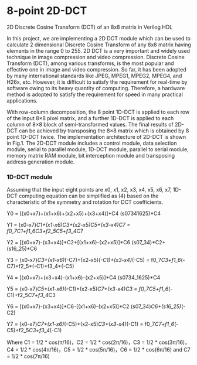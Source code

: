 # 8-point 2D-DCT

2D Discrete Cosine Transform (DCT) of an 8x8 matrix in Verilog HDL

In this project, we are implementing a 2D DCT module which can be used to calculate 2 dimensional Discrete Cosine Transform of any 8x8 matrix having elements in the range 0 to 255. 2D DCT is a very important and widely used technique in image compression and video compression. 
Discrete Cosine Transform (DCT), among various transforms, is the most popular and effective one in image and video compression. So far, it has been adopted by many international standards like JPEG, MPEG1, MPEG2, MPEG4, and H26x, etc. However, it is difficult to satisfy the requirement for real-time by software owing to its heavy quantity of computing. Therefore, a hardware method is adopted to satisfy the requirement for speed in many practical applications.

With row-column decomposition, the 8 point 1D-DCT is applied to each row of the input 8×8 pixel matrix, and a further 1D-DCT is applied to each column of 8×8 block of semi-transformed values. The final results of 2D-DCT can be achieved by transposing the 8×8 matrix which is obtained by 8 point 1D-DCT twice. The implementation architecture of 2D-DCT is shown in Fig.1. The 2D-DCT module includes a control module, data selection module, serial to parallel module, 1D-DCT module, parallel to serial module, memory matrix RAM module, bit interception module and transposing address generation module.

### 1D-DCT module
Assuming that the input eight points are x0, x1, x2, x3, x4, x5, x6, x7, 1D-DCT computing equation can be simplified as (4) based on the characteristic of the symmetry and rotation for DCT coefficients.
  
  Y0 = [(x0+x7)+(x1+x6)+(x2+x5)+(x3+x4)]*C4 (s07341625)*C4
  
  Y1 = (x0-x7)*C1+(x1-x6)*C3+(x2-x5)*C5+(x3-x4)*C7
     = f0_7*C1+f1_6*C3+f2_5*C5+f3_4*C7
  
  Y2 = [(x0+x7)-(x3+x4)]*C2+[(x1+x6)-(x2+x5)]*C6 (s07_34)*C2+(s16_25)*C6
  
  Y3 = (x0-x7)*C3+(x1-x6)*(-C7)+(x2-x5)*(-C1)+(x3-x4)*(-C5)
     = f0_7*C3+f1_6*(-C7)+f2_5*(-C1)+f3_4*(-C5)
 
  Y4 = [(x0+x7)+(x3+x4)-(x1+x6)-(x2+x5)]*C4 (s0734_1625)*C4
  
  Y5 = (x0-x7)*C5+(x1-x6)*(-C1)+(x2-x5)*C7+(x3-x4)*C3
     = f0_7*C5+f1_6*(-C1)+f2_5*C7+f3_4*C3
  
  Y6 = [(x0+x7)-(x3+x4)]*C6-[(x1+x6)-(x2+x5)]*C2 (s07_34)*C6+(s16_25)*(-C2)
  
  Y7 = (x0-x7)*C7+(x1-x6)*(-C5)+(x2-x5)*C3+(x3-x4)*(-C1)
     = f0_7*C7+f1_6*(-C5)+f2_5*C3+f3_4*(-C1)
 
Where C1 = 1/2 * cos(π/16)，C2 = 1/2 * cos(2π/16)，C3 = 1/2 * cos(3π/16)，C4 = 1/2 * cos(4π/16)，C5 = 1/2 * cos(5π/16)，C6 = 1/2 * cos(6π/16) and C7 = 1/2 * cos(7π/16)
